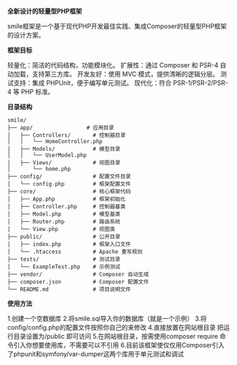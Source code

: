 **全新设计的轻量型PHP框架**

smile框架是一个基于现代PHP开发最佳实践、集成Composer的轻量型PHP框架的设计方案。

**框架目标**

轻量化：简洁的代码结构，功能模块化。
扩展性：通过 Composer 和 PSR-4 自动加载，支持第三方库。
开发友好：使用 MVC 模式，提供清晰的逻辑分层。
测试支持：集成 PHPUnit，便于编写单元测试。
现代化：符合 PSR-1/PSR-2/PSR-4 等 PHP 标准。

**目录结构**

```
smile/
├── app/                 # 应用目录
│   ├── Controllers/       # 控制器目录
│   │   └── HomeController.php
│   ├── Models/            # 模型目录
│   │   └── UserModel.php
│   ├── Views/             # 视图目录
│       └── home.php
├── config/                # 配置文件目录
│   └── config.php         # 框架配置文件
├── core/                  # 核心框架代码
│   ├── App.php            # 框架初始化
│   ├── Controller.php     # 控制器基类
│   ├── Model.php          # 模型基类
│   ├── Router.php         # 路由系统
│   └── View.php           # 视图类
├── public/                # 公开目录
│   ├── index.php          # 框架入口文件
│   └── .htaccess          # Apache 重写规则
├── tests/                 # 测试目录
│   └── ExampleTest.php    # 示例测试
├── vendor/                # Composer 自动生成
├── composer.json          # Composer 配置文件
└── README.md              # 项目说明文件
```

**使用方法**

1.创建一个空数据库
2.将smile.sql导入你的数据库（就是一个示例）
3.将config/config.php的配置文件按照你自己的来修改
4.直接放置在网站根目录 把运行目录设置为/public 即可访问
5.在网站根目录，按需使用composer require 命令引入你想要使用库，不需要可以不引用
6.目前该框架使仅仅用Composer引入了phpunit和symfony/var-dumper这两个库用于单元测试和调试